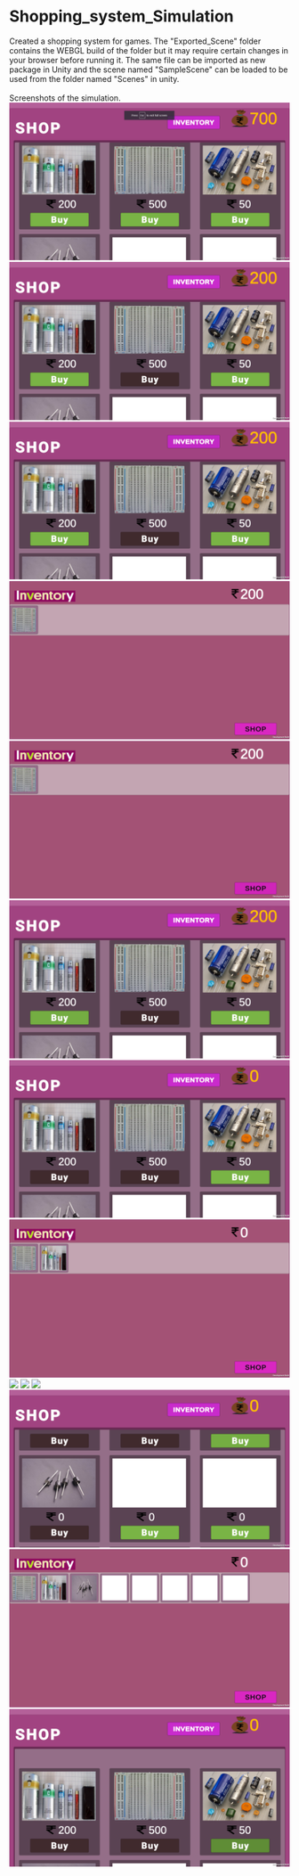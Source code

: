 # Shopping_system_Simulation
 Created a shopping system for games. The "Exported_Scene" folder contains the WEBGL build of the folder but it may require certain changes in your browser before running it. 
 The same file can be imported as new package in Unity and the scene named "SampleScene" can be loaded to be used from the folder named "Scenes" in unity.<br />
 <br />
 Screenshots of the simulation.
 <br />
![](Images/Screenshot%20(56).png)
![](Images/Screenshot%20(57).png)
![](Images/Screenshot%20(58).png)
![](Images/Screenshot%20(59).png)
![](Images/Screenshot%20(60).png)
![](Images/Screenshot%20(61).png)
![](Images/Screenshot%20(62).png)
![](Images/Screenshot%20(63).png)
![](Images/Screenshot%20(64).png)
![](Images/Screenshot%20(65).png)
![](Images/Screenshot%20(66).png)
![](Images/Screenshot%20(67).png)
![](Images/Screenshot%20(68).png)
![](Images/Screenshot%20(69).png)
